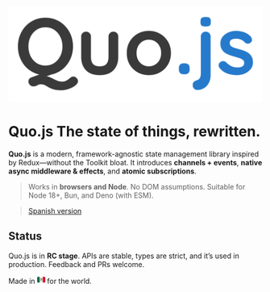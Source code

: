 ![Quo.js logo](https://github.com/quojs/quojs/blob/main/assets/logo.svg)

# Quo.js The state of things, rewritten.

**Quo.js** is a modern, framework-agnostic state management library inspired by
Redux—without the Toolkit bloat. It introduces **channels + events**, **native async middleware
& effects**, and **atomic subscriptions**.

> Works in **browsers and Node**. No DOM assumptions. Suitable for Node 18+, Bun, and Deno
> (with ESM).

> [Spanish version](./README.es.md)

## Status

Quo.js is in **RC stage**. APIs are stable, types are strict, and it’s used in production. Feedback
and PRs welcome.

Made in <img src="./assets/mx.svg" alt="Mexico flag" width="16" height="16" /> for the world.
